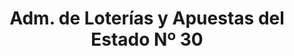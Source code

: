 ---
title: "Adm. de Loterías y Apuestas del Estado Nº 30"
url: /oviedo/adm-de-loterias-y-apuestas-del-estado-no-30/
shop: lotería
---